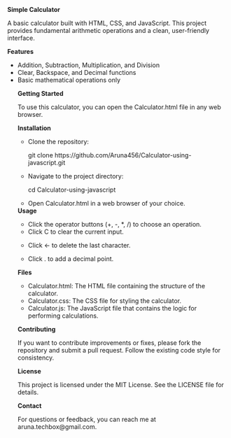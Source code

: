 <body>
<b>Simple Calculator</b>

<p>A basic calculator built with HTML, CSS, and JavaScript. This project provides fundamental arithmetic operations and a clean, user-friendly interface.</p>

<b>Features</b>
<ul>
<li>Addition, Subtraction, Multiplication, and Division</li>
<li>Clear, Backspace, and Decimal functions</li>
<li>Basic mathematical operations only</li>
</u>

<b>Getting Started</b>
<p>To use this calculator, you can open the Calculator.html file in any web browser.</p>

<b>Installation</b>
<ul>
<li>Clone the repository:</li>
<p>git clone https://github.com/Aruna456/Calculator-using-javascript.git</p>

<li>Navigate to the project directory:</li>
<p>cd Calculator-using-javascript</p>

<li>Open Calculator.html in a web browser of your choice.</li>
</ul>
<b>Usage</b>
<ul>
  <li>Click the operator buttons (+, -, *, /) to choose an operation.</li>
  <li>
Click C to clear the current input.</li>
  <li>

Click ← to delete the last character.</li>
   <li>
     Click . to add a decimal point.
   </li>
</ul>



<b>Files</b>
<ul>
  <li>
  Calculator.html: The HTML file containing the structure of the calculator.
</li>
<li>Calculator.css: The CSS file for styling the calculator.</li>
<li>
Calculator.js: The JavaScript file that contains the logic for performing calculations.</li>
</ul>


<b>Contributing</b>
<p>If you want to contribute improvements or fixes, please fork the repository and submit a pull request. Follow the existing code style for consistency.</p>

<b>License</b>
<p>This project is licensed under the MIT License. See the LICENSE file for details.</p>


<b>Contact</b>
<p>For questions or feedback, you can reach me at aruna.techbox@gmail.com.</p>
</body>
